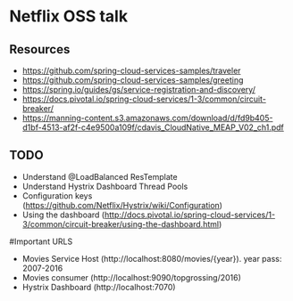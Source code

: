 # Netflix OSS talk

## Resources

- https://github.com/spring-cloud-services-samples/traveler
- https://github.com/spring-cloud-services-samples/greeting
- https://spring.io/guides/gs/service-registration-and-discovery/
- https://docs.pivotal.io/spring-cloud-services/1-3/common/circuit-breaker/
- https://manning-content.s3.amazonaws.com/download/d/fd9b405-d1bf-4513-af2f-c4e9500a109f/cdavis_CloudNative_MEAP_V02_ch1.pdf

## TODO

- Understand @LoadBalanced ResTemplate
- Understand Hystrix Dashboard Thread Pools
- Configuration keys (https://github.com/Netflix/Hystrix/wiki/Configuration)
- Using the dashboard (http://docs.pivotal.io/spring-cloud-services/1-3/common/circuit-breaker/using-the-dashboard.html)

#Important URLS
- Movies Service Host (http://localhost:8080/movies/{year}). year pass: 2007-2016
- Movies consumer (http://localhost:9090/topgrossing/2016)
- Hystrix Dashboard (http://localhost:7070)

